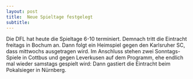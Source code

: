 ```yaml
---
layout: post
title:  Neue Spieltage festgelegt
subtitle:  
---
```


Die DFL hat heute die Spieltage 6-10 terminiert. Demnach tritt die Eintracht freitags in Bochum an. Dann folgt ein Heimspiel gegen den Karlsruher SC, dass mittwochs ausgetragen wird. Im Anschluss stehen zwei Sonntags-Spiele in Cottbus und gegen Leverkusen auf dem Programm, ehe endlich mal wieder samstags gespielt wird: Dann gastiert die Eintracht beim Pokalsieger in Nürnberg.


